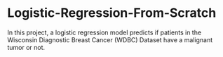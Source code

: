 # Logistic-Regression-From-Scratch

In this project, a logistic regression model predicts if patients in the Wisconsin Diagnostic Breast Cancer (WDBC) Dataset have a malignant tumor or not.
